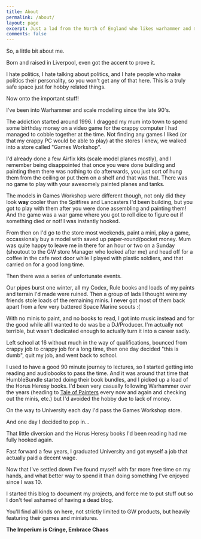 ```yaml
---
title: About
permalink: /about/
layout: page
excerpt: Just a lad from the North of England who likes warhammer and miniature wargaming.
comments: false
---
```


So, a little bit about me.

Born and raised in Liverpool, even got the accent to prove it.

I hate politics, I hate talking about politics, and I hate people who make politics their personality, so you won't get any of that here. This is a truly safe space just for hobby related things.

Now onto the important stuff!

I've been into Warhammer and scale modelling since the late 90's.

The addiction started around 1996. I dragged my mum into town to spend some birthday money on a video game for the crappy computer I had managed to cobble together at the time. Not finding any games I liked (or that my crappy PC would be able to play) at the stores I knew, we walked into a store called "Games Workshop".

I'd already done a few Airfix kits (scale model planes mostly), and I remember being disappointed that once you were done building and painting them there was nothing to do afterwards, you just sort of hung them from the ceiling or put them on a shelf and that was that. There was no game to play with your awesomely painted planes and tanks.

The models in Games Workshop were different though, not only did they look **way** cooler than the Spitfires and Lancasters I'd been building, but you got to play with them after you were done assembling and painting them! And the game was a war game where you got to roll dice to figure out if something died or not! I was instantly hooked.

From then on I'd go to the store most weekends, paint a mini, play a game, occassionaly buy a model with saved up paper-round/pocket money. Mum was quite happy to leave me in there for an hour or two on a Sunday (shoutout to the GW store Manager who looked after me) and head off for a coffee in the cafe next door while I played with plastic soldiers, and that carried on for a good long time.

Then there was a series of unfortunate events.

Our pipes burst one winter, all my Codex, Rule books and loads of my paints and terrain I'd made were ruined. Then a group of lads I thought were my friends stole loads of the remaining minis. I never got most of them back apart from a few very battered Space Marine scouts :(

With no minis to paint, and no books to read, I got into music instead and for the good while all I wanted to do was be a DJ/Producer. I'm actually not terrible, but wasn't dedicated enough to actually turn it into a career sadly.

Left school at 16 without much in the way of qualifications, bounced from crappy job to crappy job for a long time, then one day decided "this is dumb", quit my job, and went back to school.

I used to have a good 90 minute journey to lectures, so I started getting into reading and audiobooks to pass the time. And it was around that time that HumbleBundle started doing their book bundles, and I picked up a load of the Horus Heresy books. I'd been very casually following Warhammer over the years (heading to [Tale of Painters](https://taleofpainters.com) every now and again and checking out the minis, etc.) but I'd avoided the hobby due to lack of money.

On the way to University each day I'd pass the Games Workshop store.

And one day I decided to pop in...

That little diversion and the Horus Heresy books I'd been reading had me fully hooked again.

Fast forward a few years, I graduated University and got myself a job that actually paid a decent wage.

Now that I've settled down I've found myself with far more free time on my hands, and what better way to spend it than doing something I've enjoyed since I was 10.

I started this blog to document my projects, and force me to put stuff out so I don't feel ashamed of having a dead blog.

You'll find all kinds on here, not strictly limited to GW products, but heavily featuring their games and miniatures.

**The Imperium is Cringe, Embrace Chaos**
